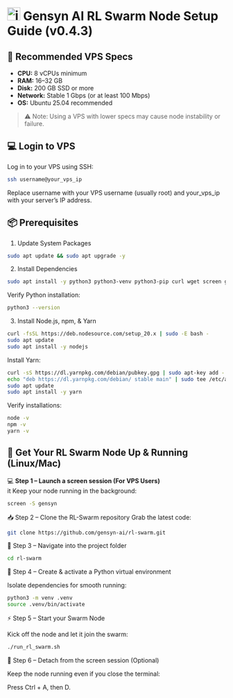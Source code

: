 # <img width="30" height="-30" alt="image" src="https://github.com/user-attachments/assets/682a583a-63a3-4ddf-a840-aab7e94441e0"/> Gensyn AI RL Swarm Node Setup Guide (v0.4.3)

## 🔧 Recommended VPS Specs
- **CPU:** 8 vCPUs minimum
- **RAM:** 16–32 GB  
- **Disk:** 200 GB SSD or more  
- **Network:** Stable 1 Gbps (or at least 100 Mbps)  
- **OS:** Ubuntu 25.04 recommended  

> ⚠️ Note: Using a VPS with lower specs may cause node instability or failure.

## 💻 Login to VPS
Log in to your VPS using SSH:  
```bash
ssh username@your_vps_ip
```
Replace username with your VPS username (usually root) and your_vps_ip with your server’s IP address.

## 📦 Prerequisites
1. Update System Packages
```bash
sudo apt update && sudo apt upgrade -y
```
2. Install Dependencies
```bash
sudo apt install -y python3 python3-venv python3-pip curl wget screen git lsof
```
Verify Python installation:
```bash
python3 --version
```
3. Install Node.js, npm, & Yarn
```bash
curl -fsSL https://deb.nodesource.com/setup_20.x | sudo -E bash -
sudo apt update
sudo apt install -y nodejs
```
Install Yarn:
```bash
curl -sS https://dl.yarnpkg.com/debian/pubkey.gpg | sudo apt-key add -
echo "deb https://dl.yarnpkg.com/debian/ stable main" | sudo tee /etc/apt/sources.list.d/yarn.list > /dev/null
sudo apt update
sudo apt install -y yarn
```
Verify installations:
```bash
node -v
npm -v
yarn -v
```
## 🚀 Get Your RL Swarm Node Up & Running (Linux/Mac)

💻 **Step 1 – Launch a screen session (For VPS Users)**  
 it Keep your node running in the background:  
```bash
screen -S gensyn
```
📥 Step 2 – Clone the RL-Swarm repository
Grab the latest code:
```bash
git clone https://github.com/gensyn-ai/rl-swarm.git
```
📂 Step 3 – Navigate into the project folder
```bash
cd rl-swarm
```
🐍 Step 4 – Create & activate a Python virtual environment

Isolate dependencies for smooth running:
```bash
python3 -m venv .venv
source .venv/bin/activate
```
⚡ Step 5 – Start your Swarm Node

Kick off the node and let it join the swarm:
```bash
./run_rl_swarm.sh
```
🛌 Step 6 – Detach from the screen session (Optional)

Keep the node running even if you close the terminal:

Press Ctrl + A, then D.


















  




